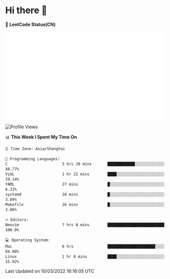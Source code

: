 # Hi there 👋

📝 **LeetCode Status(CN)**

![wsmbsbbz's LeetCode status](https://github.com/wsmbsbbz/wsmbsbbz/blob/main/status.svg)

<!--
**wsmbsbbz/wsmbsbbz** is a ✨ _special_ ✨ repository because its `README.md` (this file) appears on your GitHub profile.

Here are some ideas to get you started:

- 🔭 I’m currently working on ...
- 🌱 I’m currently learning ...
- 👯 I’m looking to collaborate on ...
- 🤔 I’m looking for help with ...
- 💬 Ask me about ...
- 📫 How to reach me: ...
- 😄 Pronouns: ...
- ⚡ Fun fact: ...
-->
<!--START_SECTION:waka-->
![Profile Views](http://img.shields.io/badge/Profile%20Views-0-blue)

📊 **This Week I Spent My Time On** 

```text
⌚︎ Time Zone: Asia/Shanghai

💬 Programming Languages: 
C                        3 hrs 29 mins       ████████████░░░░░░░░░░░░░   48.77% 
VimL                     1 hr 22 mins        ████░░░░░░░░░░░░░░░░░░░░░   19.14% 
YAML                     27 mins             █░░░░░░░░░░░░░░░░░░░░░░░░   6.33% 
systemd                  16 mins             █░░░░░░░░░░░░░░░░░░░░░░░░   3.89% 
Makefile                 16 mins             █░░░░░░░░░░░░░░░░░░░░░░░░   3.86%

🔥 Editors: 
Neovim                   7 hrs 8 mins        █████████████████████████   100.0%

💻 Operating System: 
Mac                      6 hrs               █████████████████████░░░░   84.08% 
Linux                    1 hr 8 mins         ████░░░░░░░░░░░░░░░░░░░░░   15.92%

```


 Last Updated on 10/03/2022 16:16:05 UTC
<!--END_SECTION:waka-->
